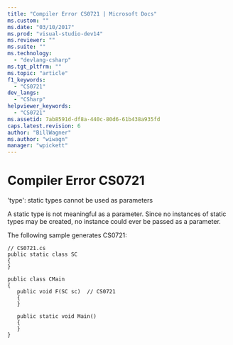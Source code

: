```yaml
---
title: "Compiler Error CS0721 | Microsoft Docs"
ms.custom: ""
ms.date: "03/10/2017"
ms.prod: "visual-studio-dev14"
ms.reviewer: ""
ms.suite: ""
ms.technology: 
  - "devlang-csharp"
ms.tgt_pltfrm: ""
ms.topic: "article"
f1_keywords: 
  - "CS0721"
dev_langs: 
  - "CSharp"
helpviewer_keywords: 
  - "CS0721"
ms.assetid: 7ab8591d-df8a-440c-80d6-61b438a935fd
caps.latest.revision: 6
author: "BillWagner"
ms.author: "wiwagn"
manager: "wpickett"
---
```

# Compiler Error CS0721
'type': static types cannot be used as parameters  
  
 A static type is not meaningful as a parameter. Since no instances of static types may be created, no instance could ever be passed as a parameter.  
  
 The following sample generates CS0721:  
  
```  
// CS0721.cs  
public static class SC  
{  
}  
  
public class CMain  
{  
   public void F(SC sc)  // CS0721  
   {  
   }  
  
   public static void Main()  
   {  
   }  
}  
```